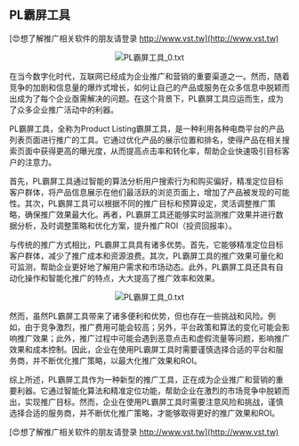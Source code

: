 ## **PL霸屏工具**

[😍想了解推广相关软件的朋友请登录 http://www.vst.tw](http://www.vst.tw)

 <center><img src="https://vst.tw/MP4/tuiguang/png/0.png" alt="PL霸屏工具_0.txt"></center>

在当今数字化时代，互联网已经成为企业推广和营销的重要渠道之一。然而，随着竞争的加剧和信息量的爆炸式增长，如何让自己的产品或服务在众多信息中脱颖而出成为了每个企业亟需解决的问题。在这个背景下，PL霸屏工具应运而生，成为了众多企业推广活动中的利器。

PL霸屏工具，全称为Product Listing霸屏工具，是一种利用各种电商平台的产品列表页面进行推广的工具。它通过优化产品的展示位置和排名，使得产品在相关搜索页面中获得更高的曝光度，从而提高点击率和转化率，帮助企业快速吸引目标客户的注意力。

首先，PL霸屏工具通过智能的算法分析用户搜索行为和购买偏好，精准定位目标客户群体，将产品信息展示在他们最活跃的浏览页面上，增加了产品被发现的可能性。其次，PL霸屏工具可以根据不同的推广目标和预算设定，灵活调整推广策略，确保推广效果最大化。再者，PL霸屏工具还能够实时监测推广效果并进行数据分析，及时调整策略和优化方案，提升推广ROI（投资回报率）。

与传统的推广方式相比，PL霸屏工具具有诸多优势。首先，它能够精准定位目标客户群体，减少了推广成本和资源浪费。其次，PL霸屏工具的推广效果可量化和可监测，帮助企业更好地了解用户需求和市场动态。此外，PL霸屏工具还具有自动化操作和智能化推广的特点，大大提高了推广效率和效果。

 <center><img src="https://vst.tw/MP4/tuiguang/png/2.png" alt="PL霸屏工具_0.txt"></center>

然而，虽然PL霸屏工具带来了诸多便利和优势，但也存在一些挑战和风险。例如，由于竞争激烈，推广费用可能会较高；另外，平台政策和算法的变化可能会影响推广效果；此外，推广过程中可能会遇到恶意点击和虚假流量等问题，影响推广效果和成本控制。因此，企业在使用PL霸屏工具时需要谨慎选择合适的平台和服务商，并不断优化推广策略，以最大化推广效果和ROI。

综上所述，PL霸屏工具作为一种新型的推广工具，正在成为企业推广和营销的重要利器。它通过智能化算法和精准定位功能，帮助企业在激烈的市场竞争中脱颖而出，实现推广目标。然而，企业在使用PL霸屏工具时需要注意风险和挑战，谨慎选择合适的服务商，并不断优化推广策略，才能够取得更好的推广效果和ROI。

[😍想了解推广相关软件的朋友请登录 http://www.vst.tw](http://www.vst.tw)



